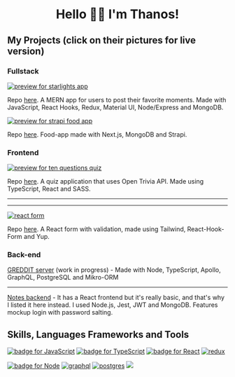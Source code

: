 <h1 align='center'>Hello 👋😊 I'm Thanos!</h1>

<h2>My Projects (click on their pictures for live version)</h2>
<h3>Fullstack</h3>
<p><a href="https://naughty-panini-63decd.netlify.app/"><img src="https://github.com/thanosades/thanosades/blob/main/img/starlights.png" alt="preview for starlights app"></a>
 </p>
<p>
  Repo <a href="https://github.com/thanosades/starlights-app">here</a>. A MERN app for users to post their favorite moments. Made with JavaScript, React Hooks, Redux, Material UI, Node/Express and MongoDB.
</p>
<p>
 <a href="https://immense-beach-84136.herokuapp.com/"><img src="https://github.com/thanosades/thanosades/blob/main/img/food.png" alt="preview for strapi food app"></a></p>
 <p>Repo <a href="https://github.com/thanosades/food-app">here</a>. Food-app made with Next.js, MongoDB and Strapi.</p>
<h3>Frontend</h3>
<p>
  <a href="https://condescending-colden-58e3e9.netlify.app"><img src="https://github.com/thanosades/thanosades/blob/main/img/quiz.png" alt="preview for ten questions quiz"></a>
 </p>
<p>
  Repo <a href="https://github.com/thanosades/quiz-app">here</a>. A quiz application that uses Open Trivia API. Made using TypeScript, React and SASS. 
</p>
<hr>

<hr>
<p>
  <a href="https://fervent-kowalevski-ed1d06.netlify.app"><img src="https://github.com/thanosades/thanosades/blob/main/img/rhf.png" alt="react form"></a>
 </p>
<p>
  Repo <a href="https://github.com/thanosades/react-hooks-form">here</a>. A React form with validation, made using Tailwind, React-Hook-Form and Yup. 
</p>

<h3>Back-end</h3>
<p>
  <a href="https://github.com/thanosades/greddit-server">GREDDIT server</a> (work in progress) - Made with Node, TypeScript, Apollo, GraphQL, PostgreSQL and Mikro-ORM
</p>
<hr>
<p>
  <a href="https://github.com/thanosades/notes-backend">Notes backend</a> - It has a React frontend but it's really basic, and that's why I listed it here instead. I used Node.js, Jest, JWT and MongoDB. Features mockup login with password salting.
</p>
<h2>Skills, Languages Frameworks and Tools</h2>
<p>
  <a href="https://developer.mozilla.org/en-US/docs/Web/JavaScript"><img src="https://img.shields.io/badge/JavaScript-323330?style=for-the-badge&logo=javascript&logoColor=F7DF1E" alt="badge for JavaScript"></a>
  <a href="https://typescriptlang.org"><img src="https://img.shields.io/badge/TypeScript-007ACC?style=for-the-badge&logo=typescript&logoColor=white" alt="badge for TypeScript"></a>
  <a href="https://reactjs.org/"><img src="https://img.shields.io/badge/React-20232A?style=for-the-badge&logo=react&logoColor=61DAFB" alt="badge for React"></a>
  <a href="https://redux.js.org/"><img src="https://img.shields.io/badge/Redux-593D88?style=for-the-badge&logo=redux&logoColor=white" alt="redux"></a>
</p>
<p>
  <a href="https://nodejs.org/en/"><img src="https://img.shields.io/badge/Node.js-339933?style=for-the-badge&logo=nodedotjs&logoColor=white" alt="badge for Node"></a>
  <a href="https://graphql.org/"><img src="https://img.shields.io/badge/GraphQl-E10098?style=for-the-badge&logo=graphql&logoColor=white" alt="graphql"></a>
  <a href="https://www.postgresql.org/"><img src="https://img.shields.io/badge/PostgreSQL-316192?style=for-the-badge&logo=postgresql&logoColor=white" alt="postgres"></a>
  <a href="https://www.mongodb.com/"><img src="https://img.shields.io/badge/MongoDB-4EA94B?style=for-the-badge&logo=mongodb&logoColor=white"></a>
</p>
